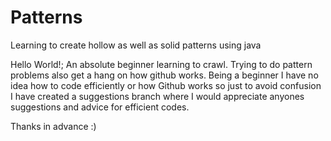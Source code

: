 # Patterns
Learning to create hollow as well as solid patterns using java

Hello World!;
An absolute beginner learning to crawl. Trying to do pattern problems also get a hang on how github works. 
Being a beginner I have no idea how to code efficiently or how Github works so just to avoid confusion I have created a suggestions
branch where I would appreciate anyones suggestions and advice for efficient codes.

Thanks in advance :)
